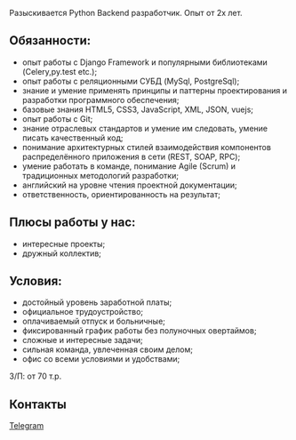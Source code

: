 Разыскивается Python Backend разработчик. Опыт от 2х лет.

## Обязанности:

* опыт работы с Django Framework и популярными библиотеками (Celery,py.test etc.);
* опыт работы с реляционными СУБД (MySql, PostgreSql);
* знание и умение применять принципы и паттерны проектирования и разработки программного обеспечения;
* базовые знания HTML5, CSS3, JavaScript, XML, JSON, vuejs;
* опыт работы c Git;
* знание отраслевых стандартов и умение им следовать, умение писать качественный код;
* понимание архитектурных стилей взаимодействия компонентов распределённого приложения в сети (REST, SOAP, RPC);
* умение работать в команде, понимание Agile (Scrum) и традиционных методологий разработки;
* английский на уровне чтения проектной документации;
* ответственность, ориентированность на результат;

## Плюсы работы у нас:

* интересные проекты;
* дружный коллектив;

## Условия:

* достойный уровень заработной платы;
* официальное трудоустройство;
* оплачиваемый отпуск и больничные;
* фиксированный график работы без полуночных овертаймов;
* сложные и интересные задачи;
* сильная команда, увлеченная своим делом;
* офис со всеми условиями и удобствами;

З/П: от 70 т.р.

## Контакты
[Telegram](tg://resolve?domain=lirioblanko)
